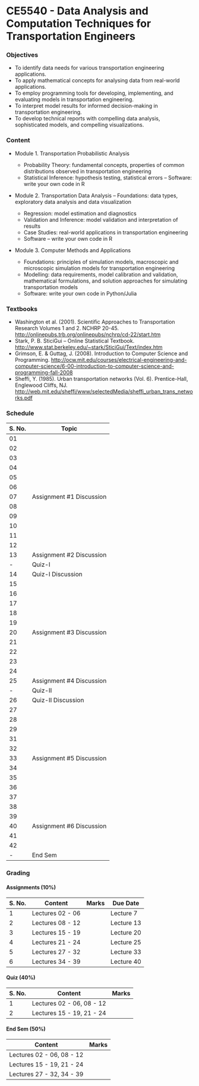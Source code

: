 # CE5540 - Data Analysis and Computation Techniques for Transportation Engineers

### Objectives

- To identify data needs for various transportation engineering applications.
- To apply mathematical concepts for analysing data from real-world applications.
- To employ programming tools for developing, implementing, and evaluating models in transportation engineering.
- To interpret model results for informed decision-making in transportation engineering.
- To develop technical reports with compelling data analysis, sophisticated models, and compelling visualizations.

### Content

- Module 1. Transportation Probabilistic Analysis 
    - Probability Theory: fundamental concepts, properties of common distributions observed in transportation engineering
    - Statistical Inference: hypothesis testing, statistical errors
    – Software: write your own code in R

- Module 2. Transportation Data Analysis
    – Foundations: data types, exploratory data analysis and data visualization
    - Regression: model estimation and diagnostics
    - Validation and Inference: model validation and interpretation of results
    - Case Studies: real-world applications in transportation engineering
    - Software – write your own code in R

- Module 3. Computer Methods and Applications 
    - Foundations: principles of simulation models, macroscopic and microscopic simulation models for transportation engineering
    - Modelling: data requirements, model calibration and validation, mathematical formulations, and solution approaches for simulating transportation models
    - Software: write your own code in Python/Julia
    
### Textbooks

- Washington et al. (2001). Scientific Approaches to Transportation Research Volumes 1 and 2. NCHRP 20-45. http://onlinepubs.trb.org/onlinepubs/nchrp/cd-22/start.htm 
- Stark, P. B. SticiGui – Online Statistical Textbook. http://www.stat.berkeley.edu/~stark/SticiGui/Text/index.htm 
- Grimson, E. & Guttag, J. (2008). Introduction to Computer Science and Programming. http://ocw.mit.edu/courses/electrical-engineering-and-computer-science/6-00-introduction-to-computer-science-and-programming-fall-2008
- Sheffi, Y. (1985). Urban transportation networks (Vol. 6). Prentice-Hall, Englewood Cliffs, NJ. http://web.mit.edu/sheffi/www/selectedMedia/sheffi_urban_trans_networks.pdf 

### Schedule

  | S. No. | Topic                             |
  |--------|-----------------------------------|
  | 01     |                                   |
  | 02     |                                   |
  | 03     |                                   |
  | 04     |                                   |
  | 05     |                                   |
  | 06     |                                   |
  | 07     | Assignment #1 Discussion          |
  | 08     |                                   |
  | 09     |                                   |
  | 10     |                                   |
  | 11     |                                   |
  | 12     |                                   |
  | 13     | Assignment #2 Discussion          |
  | -      | Quiz-I                            |
  | 14     | Quiz-I Discussion                 |
  | 15     |                                   |
  | 16     |                                   |
  | 17     |                                   |
  | 18     |                                   |
  | 19     |                                   |
  | 20     | Assignment #3 Discussion          |
  | 21     |                                   |
  | 22     |                                   |
  | 23     |                                   |
  | 24     |                                   |
  | 25     | Assignment #4 Discussion          |
  | -      | Quiz-II                           |
  | 26     | Quiz-II Discussion                |
  | 27     |                                   |
  | 28     |                                   |
  | 29     |                                   |
  | 31     |                                   |
  | 32     |                                   |
  | 33     | Assignment #5 Discussion          |
  | 34     |                                   |
  | 35     |                                   |
  | 36     |                                   |
  | 37     |                                   |
  | 38     |                                   |
  | 39     |                                   |
  | 40     | Assignment #6 Discussion          |
  | 41     |                                   |
  | 42     |                                   |
  | -      | End Sem                           |

### Grading

#### Assignments (10%)

  | S. No. | Content          | Marks | Due Date   |
  |--------|------------------|-------|------------|
  | 1      | Lectures 02 - 06 |       | Lecture 7  |
  | 2      | Lectures 08 - 12 |       | Lecture 13 |
  | 3      | Lectures 15 - 19 |       | Lecture 20 |
  | 4      | Lectures 21 - 24 |       | Lecture 25 |
  | 5      | Lectures 27 - 32 |       | Lecture 33 |
  | 6      | Lectures 34 - 39 |       | Lecture 40 |

#### Quiz (40%)

  | S. No. | Content                   | Marks |
  |--------|---------------------------|-------|
  | 1      | Lectures 02 - 06, 08 - 12 |       |
  | 2      | Lectures 15 - 19, 21 - 24 |       |

#### End Sem (50%)

  | Content                   | Marks |
  |---------------------------|-------|
  | Lectures 02 - 06, 08 - 12 |       |
  | Lectures 15 - 19, 21 - 24 |       |
  | Lectures 27 - 32, 34 - 39 |       |
